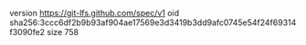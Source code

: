 version https://git-lfs.github.com/spec/v1
oid sha256:3ccc6df2b9b93af904ae17569e3d3419b3dd9afc0745e54f24f69314f3090fe2
size 758
